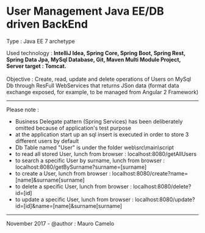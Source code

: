 # User Management Java EE/DB driven BackEnd

Type : Java EE 7 archetype 

Used technology : <b>IntelliJ Idea, Spring Core, Spring Boot, Spring Rest, Spring Data Jpa, MySql Database, Git, Maven Multi Module Project, Server target : Tomcat.</b>
<br><br>
Objective : Create, read, update and delete operations of Users on MySql Db through ResFull WebServices that returns JSon data (format data exchange exposed, for example, to be managed from Angular 2 Framework)
____________________________________

Please note :

- Business Delegate pattern (Spring Services) has been deliberately omitted because of application's test purpose
- at the application start up an sql insert is executed in order to store 3 different users by default
- Db Table named "User" is under the folder web\src\main\script
- to read all stored User, lunch from browser : localhost:8080/getAllUsers
- to search a specific User by surname, lunch from browser : localhost:8080/getBySurname?surname=[surname]
- to create a User, lunch from browser : localhost:8080/create?name=[name]&surname[surname]
- to delete a specific User, lunch from browser : localhost:8080/delete?id=[id]
- to update a specific User, lunch from browser : localhost:8080/update?id=[id]&name=[name]&surname[surname]

____________________________________

November 2017 - @author : Mauro Camelo
